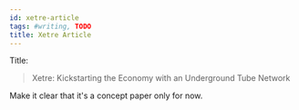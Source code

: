 ```yaml
---
id: xetre-article
tags: #writing, TODO
title: Xetre Article
---
```


Title:

> Xetre: Kickstarting the Economy with an Underground Tube Network

Make it clear that it's a concept paper only for now.